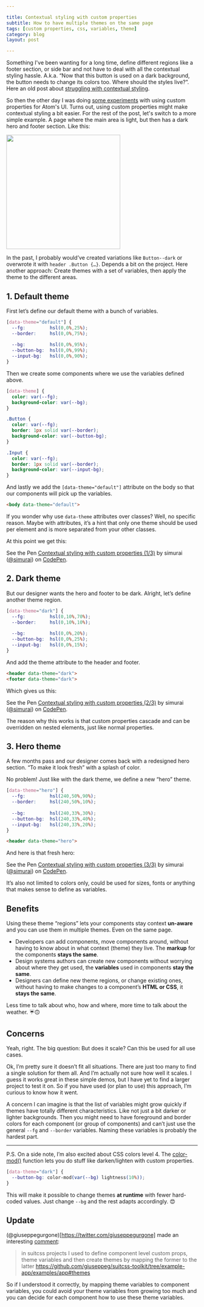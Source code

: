 ```yaml
---

title: Contextual styling with custom properties
subtitle: How to have multiple themes on the same page
tags: [custom properties, css, variables, theme]
category: blog
layout: post

---
```


Something I've been wanting for a long time, define different regions like a footer section, or side bar and not have to deal with all the contextual styling hassle. A.k.a. “Now that this button is used on a dark background, the button needs to change its colors too. Where should the styles live?”. Here an old post about [struggling with contextual styling](http://simurai.com/blog/2015/05/11/nesting-components).

So then the other day I was doing [some experiments](https://github.com/atom/design-decisions/pull/4#issuecomment-356835247) with using custom properties for Atom's UI. Turns out, using custom properties might make contextual styling a bit easier. For the rest of the post, let's switch to a more simple example. A page where the main area is light, but then has a dark hero and footer section. Like this:

<img height="300px" src="https://user-images.githubusercontent.com/378023/38169286-2fd31f54-35a1-11e8-8ae4-9e1fe892baf5.png" />

In the past, I probably would’ve created variations like `Button--dark` or overwrote it with `header .Button {…}`. Depends a bit on the project. Here another approach: Create themes with a set of variables, then apply the theme to the different areas.

## 1. Default theme

First let’s define our default theme with a bunch of variables.

```css
[data-theme="default"] {
  --fg:         hsl(0,0%,25%);
  --border:     hsl(0,0%,75%);
  
  --bg:         hsl(0,0%,95%);
  --button-bg:  hsl(0,0%,99%);
  --input-bg:   hsl(0,0%,90%);
}
```

Then we create some components where we use the variables defined above.

```css
[data-theme] {
  color: var(--fg);
  background-color: var(--bg);
}

.Button {
  color: var(--fg);
  border: 1px solid var(--border);
  background-color: var(--button-bg);
}

.Input {
  color: var(--fg);
  border: 1px solid var(--border);
  background-color: var(--input-bg);
}
```

And lastly we add the `[data-theme="default"]` attribute on the body so that our components will pick up the variables.

```html
<body data-theme="default">
```

If you wonder why use `data-theme` attributes over classes? Well, no specific reason. Maybe with attributes, it’s a hint that only one theme should be used per element and is more separated from your other classes.

At this point we get this:

<p data-height="340" data-theme-id="3586" data-slug-hash="be9c343986c1853c0487011d686678b7" data-default-tab="result" data-user="simurai" data-embed-version="2" data-pen-title="Contextual styling with custom properties (1/3)" class="codepen">See the Pen <a href="https://codepen.io/simurai/pen/be9c343986c1853c0487011d686678b7/">Contextual styling with custom properties (1/3)</a> by simurai (<a href="https://codepen.io/simurai">@simurai</a>) on <a href="https://codepen.io">CodePen</a>.</p>
<script async src="https://static.codepen.io/assets/embed/ei.js"></script>

## 2. Dark theme

But our designer wants the hero and footer to be dark. Alright, let’s define another theme region.

```css
[data-theme="dark"] {
  --fg:         hsl(0,10%,70%);
  --border:     hsl(0,10%,10%);
  
  --bg:         hsl(0,0%,20%);
  --button-bg:  hsl(0,0%,25%);
  --input-bg:   hsl(0,0%,15%);
}
```

And add the theme attribute to the header and footer.

```html
<header data-theme="dark">
<footer data-theme="dark">
```

Which gives us this:

<p data-height="340" data-theme-id="3586" data-slug-hash="b7a9532fe4607536b4c8acb659fbcabe" data-default-tab="result" data-user="simurai" data-embed-version="2" data-pen-title="Contextual styling with custom properties (2/3)" class="codepen">See the Pen <a href="https://codepen.io/simurai/pen/b7a9532fe4607536b4c8acb659fbcabe/">Contextual styling with custom properties (2/3)</a> by simurai (<a href="https://codepen.io/simurai">@simurai</a>) on <a href="https://codepen.io">CodePen</a>.</p>
<script async src="https://static.codepen.io/assets/embed/ei.js"></script>

The reason why this works is that custom properties cascade and can be overridden on nested elements, just like normal properties.

## 3. Hero theme

A few months pass and our designer comes back with a redesigned hero section. “To make it look fresh” with a splash of color.

No problem! Just like with the dark theme, we define a new “hero” theme.

```css
[data-theme="hero"] {
  --fg:         hsl(240,50%,90%);
  --border:     hsl(240,50%,10%);
  
  --bg:         hsl(240,33%,30%);
  --button-bg:  hsl(240,33%,40%);
  --input-bg:   hsl(240,33%,20%);
}
```

```html
<header data-theme="hero">
```

And here is that fresh hero:

<p data-height="340" data-theme-id="3586" data-slug-hash="c995ced84077d0823a1496ee6fbacd27" data-default-tab="result" data-user="simurai" data-embed-version="2" data-pen-title="Contextual styling with custom properties (3/3)" class="codepen">See the Pen <a href="https://codepen.io/simurai/pen/c995ced84077d0823a1496ee6fbacd27/">Contextual styling with custom properties (3/3)</a> by simurai (<a href="https://codepen.io/simurai">@simurai</a>) on <a href="https://codepen.io">CodePen</a>.</p>
<script async src="https://static.codepen.io/assets/embed/ei.js"></script>

It’s also not limited to colors only, could be used for sizes, fonts or anything that makes sense to define as variables. 

## Benefits

Using these theme “regions” lets your components stay context **un-aware** and you can use them in multiple themes. Even on the same page.

- Developers can add components, move components around, without having to know about in what context (theme) they live. The **markup** for the components **stays the same**.
- Design systems authors can create new components without worrying about where they get used, the **variables** used in components **stay the same**.
- Designers can define new theme regions, or change existing ones, without having to make changes to a component’s **HTML or CSS**, it **stays the same**.

Less time to talk about who, how and where, more time to talk about the weather. ☔️🙃

## Concerns

Yeah, right. The big question: But does it scale? Can this be used for all use cases.

Ok, I’m pretty sure it doesn’t fit all situations. There are just too many to find a single solution for them all. And I’m actually not sure how well it scales. I guess it works great in these simple demos, but I have yet to find a larger project to test it on. So if you have used (or plan to use) this approach, I’m curious to know how it went.

A concern I can imagine is that the list of variables might grow quickly if themes have totally different characteristics. Like not just a bit darker or lighter backgrounds. Then you might need to have foreground and border colors for each component (or group of components) and can’t just use the general `--fg` and `--border` variables. Naming these variables is probably the hardest part.

-----

P.S. On a side note, I’m also excited about CSS colors level 4. The [color-mod()](https://www.w3.org/TR/css-color-4/#modifying-colors) function lets you do stuff like darken/lighten with custom properties.

```css
[data-theme="dark"] {
  --button-bg: color-mod(var(--bg) lightness(10%));
}
```

This will make it possible to change themes **at runtime** with fewer hard-coded values. Just change `--bg` and the rest adapts accordingly. 😍

## Update

(@giuseppegurgone)[https://twitter.com/giuseppegurgone] made an interesting [comment](
https://twitter.com/giuseppegurgone/status/980398653453021184):

> in suitcss projects I used to define component level custom props, theme variables and then create themes by mapping the former to the latter https://github.com/giuseppeg/suitcss-toolkit/tree/example-app/examples/app#themes

So if I understood it correctly, by mapping theme variables to component variables, you could avoid your theme variables from growing too much and you can decide for each component how to use these theme variables.
